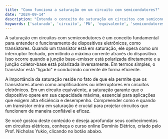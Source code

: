 ```yaml
---
title: "Como funciona a saturação em um circuito com semicondutores?"
date: "2024-09-14"
description: "Entenda o conceito de saturação em circuitos com semicondutores e sua importância no funcionamento de dispositivos eletrônicos."
keywords: ['saturado', 'circuito', 'PN', 'equivalente', 'semicondutores']
---
```


A saturação em circuitos com semicondutores é um conceito fundamental para entender o funcionamento de dispositivos eletrônicos, como transistores. Quando um transistor está em saturação, ele opera como um interruptor fechado, permitindo a máxima corrente através do dispositivo. Isso ocorre quando a junção base-emissor está polarizada diretamente e a junção coletor-base está polarizada inversamente. Em termos simples, o transistor está "ligado" e conduzindo corrente de forma eficiente.

A importância da saturação reside no fato de que ela permite que os transistores atuem como amplificadores ou interruptores em circuitos eletrônicos. Em um circuito equivalente, a saturação garante que o dispositivo opere em sua capacidade máxima, essencial para aplicações que exigem alta eficiência e desempenho. Compreender como e quando um transistor entra em saturação é crucial para projetar circuitos que funcionem de maneira confiável e eficaz.

Se você gostou deste conteúdo e deseja aprofundar seus conhecimentos em circuitos elétricos, conheça o curso online Domínio Elétrico, criado pelo Prof. Nicholas Yukio, clicando no botão abaixo.